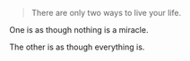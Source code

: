 > There are only two ways to live your life.

One is as though nothing is a miracle. 

The other is as though everything is.

